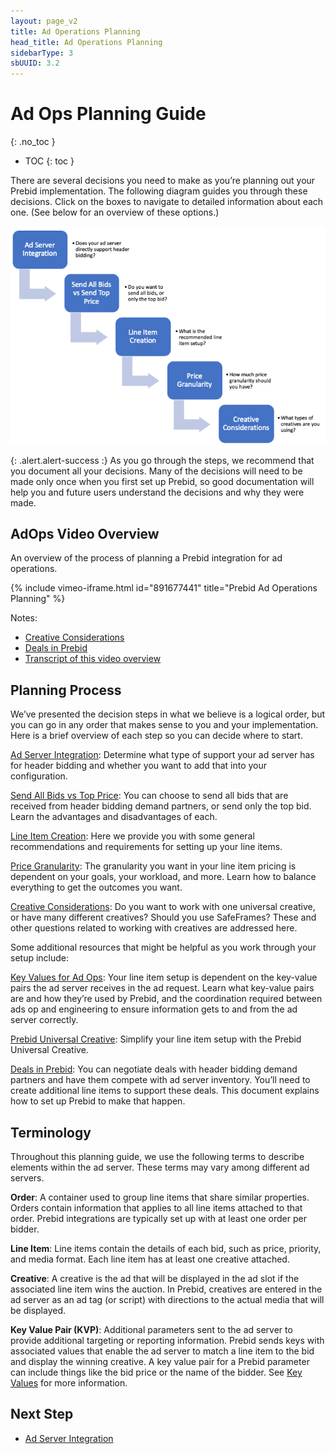 ```yaml
---
layout: page_v2
title: Ad Operations Planning
head_title: Ad Operations Planning
sidebarType: 3
sbUUID: 3.2
---
```


# Ad Ops Planning Guide
{: .no_toc }

- TOC
{: toc }

There are several decisions you need to make as you’re planning out your Prebid implementation. The following diagram guides you through these decisions. Click on the boxes to navigate to detailed information about each one. (See below for an overview of these options.)

<img src="/assets/images/ad-ops/planning/ad-ops-planning.png" alt="Ad Ops Decisions" usemap="#decisions">

<map name="decisions">
  <area shape="rect" coords="16,18,121,87" alt="Ad Server Integration" href="/adops/ad-server-integration.html">
  <area shape="rect" coords="132,118,242,189" alt="Send All Bids vs Top Price" href="/adops/send-all-vs-top-price.html">
  <area shape="rect" coords="251,218,359,288" alt="Line Item Creation" href="/adops/line-item-creation.html">
  <area shape="rect" coords="368,318,478,388" alt="Price Granularity" href="/adops/price-granularity.html">
  <area shape="rect" coords="486,417,598,486" alt="Creative Considerations" href="/adops/creative-considerations.html">
</map>

<!--- ![Ad Ops Planning Process](/assets/images/ad-ops/planning/ad-ops-planning.png){: .center-image :} --->

{: .alert.alert-success :}
As you go through the steps, we recommend that you document all your decisions. Many of the decisions will need to be made only once when you first set up Prebid, so good documentation will help you and future users understand the decisions and why they were made.

## AdOps Video Overview

An overview of the process of planning a Prebid integration for ad operations.

{% include vimeo-iframe.html id="891677441" title="Prebid Ad Operations Planning" %}

Notes:

- [Creative Considerations](/adops/creative-considerations.html)
- [Deals in Prebid](/adops/deals.html)
- [Transcript of this video overview](/adops/adops-overview-video.html)

## Planning Process

We’ve presented the decision steps in what we believe is a logical order, but you can go in any order that makes sense to you and your implementation. Here is a brief overview of each step so you can decide where to start.

[Ad Server Integration](/adops/ad-server-integration.html): Determine what type of support your ad server has for header bidding and whether you want to add that into your configuration.

[Send All Bids vs Top Price](/adops/send-all-vs-top-price.html): You can choose to send all bids that are received from header bidding demand partners, or send only the top bid. Learn the advantages and disadvantages of each.

[Line Item Creation](/adops/line-item-creation.html): Here we provide you with some general recommendations and requirements for setting up your line items.

[Price Granularity](/adops/price-granularity.html): The granularity you want in your line item pricing is dependent on your goals, your workload, and more. Learn how to balance everything to get the outcomes you want.

[Creative Considerations](/adops/creative-considerations.html): Do you want to work with one universal creative, or have many different creatives? Should you use SafeFrames? These and other questions related to working with creatives are addressed here.

Some additional resources that might be helpful as you work through your setup include:

[Key Values for Ad Ops](/adops/key-values.html): Your line item setup is dependent on the key-value pairs the ad server receives in the ad request. Learn what key-value pairs are and how they’re used by Prebid, and the coordination required between ads op and engineering to ensure information gets to and from the ad server correctly.

[Prebid Universal Creative](/overview/prebid-universal-creative.html): Simplify your line item setup with the Prebid Universal Creative.

[Deals in Prebid](/adops/deals.html): You can negotiate deals with header bidding demand partners and have them compete with ad server inventory. You’ll need to create additional line items to support these deals. This document explains how to set up Prebid to make that happen.

## Terminology

Throughout this planning guide, we use the following terms to describe elements within the ad server. These terms may vary among different ad servers.

**Order**: A container used to group line items that share similar properties. Orders contain information that applies to all line items attached to that order. Prebid integrations are typically set up with at least one order per bidder.

**Line Item**: Line items contain the details of each bid, such as price, priority, and media format. Each line item has at least one creative attached.

**Creative**: A creative is the ad that will be displayed in the ad slot if the associated line item wins the auction. In Prebid, creatives are entered in the ad server as an ad tag (or script) with directions to the actual media that will be displayed.

**Key Value Pair (KVP)**: Additional parameters sent to the ad server to provide additional targeting or reporting information. Prebid sends keys with associated values that enable the ad server to match a line item to the bid and display the winning creative. A key value pair for a Prebid parameter can include things like the bid price or the name of the bidder. See [Key Values](/adops/key-values.html) for more information.

## Next Step

- [Ad Server Integration](/adops/ad-server-integration.html)
